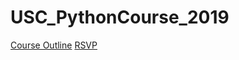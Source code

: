 # USC_PythonCourse_2019
[Course Outline](https://tinyurl.com/yyn2nk8s)
[RSVP](https://forms.gle/qjcu9LYYKjghPzWu9)